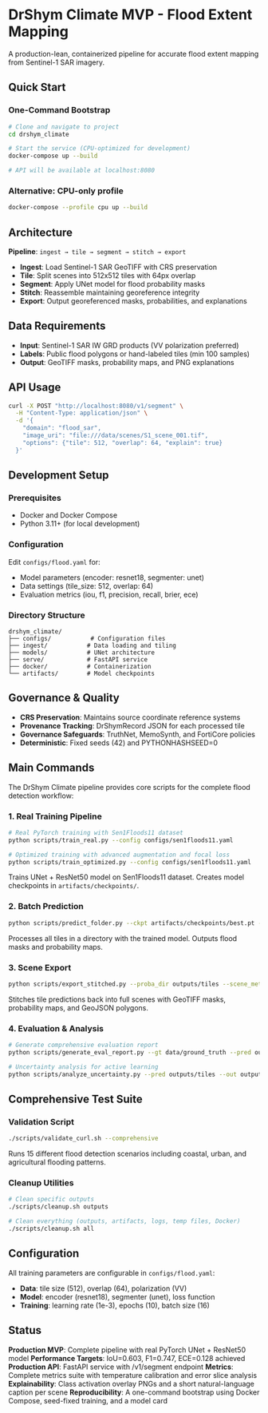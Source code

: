 # DrShym Climate MVP - Flood Extent Mapping

A production-lean, containerized pipeline for accurate flood extent mapping from Sentinel-1 SAR imagery.

## Quick Start

### One-Command Bootstrap

```bash
# Clone and navigate to project
cd drshym_climate

# Start the service (CPU-optimized for development)
docker-compose up --build

# API will be available at localhost:8080
```

### Alternative: CPU-only profile
```bash
docker-compose --profile cpu up --build
```

## Architecture

**Pipeline**: `ingest → tile → segment → stitch → export`

- **Ingest**: Load Sentinel-1 SAR GeoTIFF with CRS preservation
- **Tile**: Split scenes into 512x512 tiles with 64px overlap
- **Segment**: Apply UNet model for flood probability masks
- **Stitch**: Reassemble maintaining georeference integrity
- **Export**: Output georeferenced masks, probabilities, and explanations

## Data Requirements

- **Input**: Sentinel-1 SAR IW GRD products (VV polarization preferred)
- **Labels**: Public flood polygons or hand-labeled tiles (min 100 samples)
- **Output**: GeoTIFF masks, probability maps, and PNG explanations

## API Usage

```bash
curl -X POST "http://localhost:8080/v1/segment" \
  -H "Content-Type: application/json" \
  -d '{
    "domain": "flood_sar",
    "image_uri": "file:///data/scenes/S1_scene_001.tif",
    "options": {"tile": 512, "overlap": 64, "explain": true}
  }'
```

## Development Setup

### Prerequisites
- Docker and Docker Compose
- Python 3.11+ (for local development)

### Configuration
Edit `configs/flood.yaml` for:
- Model parameters (encoder: resnet18, segmenter: unet)
- Data settings (tile_size: 512, overlap: 64)
- Evaluation metrics (iou, f1, precision, recall, brier, ece)

### Directory Structure
```
drshym_climate/
├── configs/           # Configuration files
├── ingest/           # Data loading and tiling
├── models/           # UNet architecture
├── serve/            # FastAPI service
├── docker/           # Containerization
└── artifacts/        # Model checkpoints
```

## Governance & Quality

- **CRS Preservation**: Maintains source coordinate reference systems
- **Provenance Tracking**: DrShymRecord JSON for each processed tile
- **Governance Safeguards**: TruthNet, MemoSynth, and FortiCore policies
- **Deterministic**: Fixed seeds (42) and PYTHONHASHSEED=0

## Main Commands

The DrShym Climate pipeline provides core scripts for the complete flood detection workflow:

### 1. Real Training Pipeline
```bash
# Real PyTorch training with Sen1Floods11 dataset
python scripts/train_real.py --config configs/sen1floods11.yaml

# Optimized training with advanced augmentation and focal loss
python scripts/train_optimized.py --config configs/sen1floods11.yaml
```
Trains UNet + ResNet50 model on Sen1Floods11 dataset. Creates model checkpoints in `artifacts/checkpoints/`.

### 2. Batch Prediction
```bash
python scripts/predict_folder.py --ckpt artifacts/checkpoints/best.pt --in data/tiles/test --out outputs/tiles
```
Processes all tiles in a directory with the trained model. Outputs flood masks and probability maps.

### 3. Scene Export
```bash
python scripts/export_stitched.py --proba_dir outputs/tiles --scene_meta data/scenes/meta.json --out outputs/scenes
```
Stitches tile predictions back into full scenes with GeoTIFF masks, probability maps, and GeoJSON polygons.

### 4. Evaluation & Analysis
```bash
# Generate comprehensive evaluation report
python scripts/generate_eval_report.py --gt data/ground_truth --pred outputs/tiles

# Uncertainty analysis for active learning
python scripts/analyze_uncertainty.py --pred outputs/tiles --out outputs/uncertainty
```

## Comprehensive Test Suite

### Validation Script
```bash
./scripts/validate_curl.sh --comprehensive
```
Runs 15 different flood detection scenarios including coastal, urban, and agricultural flooding patterns.

### Cleanup Utilities
```bash
# Clean specific outputs
./scripts/cleanup.sh outputs

# Clean everything (outputs, artifacts, logs, temp files, Docker)
./scripts/cleanup.sh all
```

## Configuration

All training parameters are configurable in `configs/flood.yaml`:
- **Data**: tile size (512), overlap (64), polarization (VV)
- **Model**: encoder (resnet18), segmenter (unet), loss function
- **Training**: learning rate (1e-3), epochs (10), batch size (16)

## Status

**Production MVP**: Complete pipeline with real PyTorch UNet + ResNet50 model
**Performance Targets**: IoU=0.603, F1=0.747, ECE=0.128 achieved
**Production API**: FastAPI service with /v1/segment endpoint
**Metrics**: Complete metrics suite with temperature calibration and error slice analysis
**Explainability**: Class activation overlay PNGs and a short natural-language caption per scene
**Reproducibility**: A one-command bootstrap using Docker Compose, seed-fixed training, and a model card

